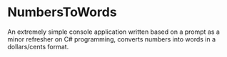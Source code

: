 # NumbersToWords

An extremely simple console application written based on a prompt as a minor refresher on C# programming, converts numbers into words in a dollars/cents format.
